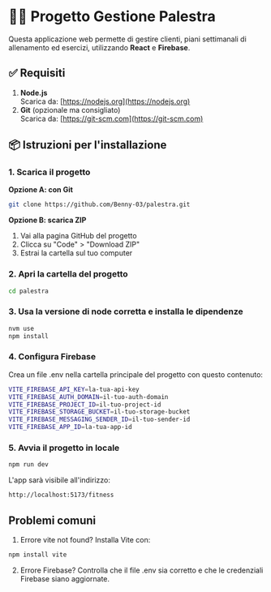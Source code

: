 # 🏋️‍♂️ Progetto Gestione Palestra
Questa applicazione web permette di gestire clienti, piani settimanali di allenamento ed esercizi, utilizzando **React** e **Firebase**.

## ✅ Requisiti
1. **Node.js**  
   Scarica da: [https://nodejs.org](https://nodejs.org)
2. **Git** (opzionale ma consigliato)  
   Scarica da: [https://git-scm.com](https://git-scm.com)

## 📦 Istruzioni per l'installazione
### 1. Scarica il progetto
**Opzione A: con Git**
```bash
git clone https://github.com/Benny-03/palestra.git
```
**Opzione B: scarica ZIP**
1. Vai alla pagina GitHub del progetto
2. Clicca su "Code" > "Download ZIP"
3. Estrai la cartella sul tuo computer

### 2. Apri la cartella del progetto
```bash
cd palestra
```

### 3. Usa la versione di node corretta e installa le dipendenze
```bash
nvm use
npm install
```

### 4. Configura Firebase
Crea un file .env nella cartella principale del progetto con questo contenuto:
```bash
VITE_FIREBASE_API_KEY=la-tua-api-key
VITE_FIREBASE_AUTH_DOMAIN=il-tuo-auth-domain
VITE_FIREBASE_PROJECT_ID=il-tuo-project-id
VITE_FIREBASE_STORAGE_BUCKET=il-tuo-storage-bucket
VITE_FIREBASE_MESSAGING_SENDER_ID=il-tuo-sender-id
VITE_FIREBASE_APP_ID=la-tua-app-id
```

### 5. Avvia il progetto in locale
```bash
npm run dev
```

L'app sarà visibile all'indirizzo:
```bash
http://localhost:5173/fitness
```

## Problemi comuni
1. Errore vite not found? Installa Vite con:
```bash
npm install vite
```
2. Errore Firebase? Controlla che il file .env sia corretto e che le credenziali Firebase siano aggiornate.
